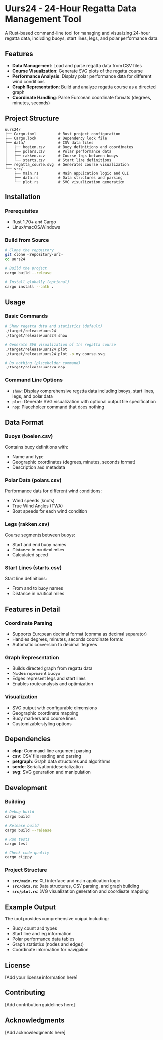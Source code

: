 # Uurs24 - 24-Hour Regatta Data Management Tool

A Rust-based command-line tool for managing and visualizing 24-hour regatta data, including buoys, start lines, legs, and polar performance data.

## Features

- **Data Management**: Load and parse regatta data from CSV files
- **Course Visualization**: Generate SVG plots of the regatta course
- **Performance Analysis**: Display polar performance data for different wind conditions
- **Graph Representation**: Build and analyze regatta course as a directed graph
- **Coordinate Handling**: Parse European coordinate formats (degrees, minutes, seconds)

## Project Structure

```
uurs24/
├── Cargo.toml          # Rust project configuration
├── Cargo.lock          # Dependency lock file
├── data/               # CSV data files
│   ├── boeien.csv      # Buoy definitions and coordinates
│   ├── polars.csv      # Polar performance data
│   ├── rakken.csv      # Course legs between buoys
│   └── starts.csv      # Start line definitions
├── regatta_course.svg  # Generated course visualization
└── src/
    ├── main.rs         # Main application logic and CLI
    ├── data.rs         # Data structures and parsing
    └── plot.rs         # SVG visualization generation
```

## Installation

### Prerequisites

- Rust 1.70+ and Cargo
- Linux/macOS/Windows

### Build from Source

```bash
# Clone the repository
git clone <repository-url>
cd uurs24

# Build the project
cargo build --release

# Install globally (optional)
cargo install --path .
```

## Usage

### Basic Commands

```bash
# Show regatta data and statistics (default)
./target/release/uurs24
./target/release/uurs24 show

# Generate SVG visualization of the regatta course
./target/release/uurs24 plot
./target/release/uurs24 plot -o my_course.svg

# Do nothing (placeholder command)
./target/release/uurs24 nop
```

### Command Line Options

- `show`: Display comprehensive regatta data including buoys, start lines, legs, and polar data
- `plot`: Generate SVG visualization with optional output file specification
- `nop`: Placeholder command that does nothing

## Data Format

### Buoys (boeien.csv)
Contains buoy definitions with:
- Name and type
- Geographic coordinates (degrees, minutes, seconds format)
- Description and metadata

### Polar Data (polars.csv)
Performance data for different wind conditions:
- Wind speeds (knots)
- True Wind Angles (TWA)
- Boat speeds for each wind condition

### Legs (rakken.csv)
Course segments between buoys:
- Start and end buoy names
- Distance in nautical miles
- Calculated speed

### Start Lines (starts.csv)
Start line definitions:
- From and to buoy names
- Distance in nautical miles

## Features in Detail

### Coordinate Parsing
- Supports European decimal format (comma as decimal separator)
- Handles degrees, minutes, seconds coordinate format
- Automatic conversion to decimal degrees

### Graph Representation
- Builds directed graph from regatta data
- Nodes represent buoys
- Edges represent legs and start lines
- Enables route analysis and optimization

### Visualization
- SVG output with configurable dimensions
- Geographic coordinate mapping
- Buoy markers and course lines
- Customizable styling options

## Dependencies

- **clap**: Command-line argument parsing
- **csv**: CSV file reading and parsing
- **petgraph**: Graph data structures and algorithms
- **serde**: Serialization/deserialization
- **svg**: SVG generation and manipulation

## Development

### Building

```bash
# Debug build
cargo build

# Release build
cargo build --release

# Run tests
cargo test

# Check code quality
cargo clippy
```

### Project Structure

- **`src/main.rs`**: CLI interface and main application logic
- **`src/data.rs`**: Data structures, CSV parsing, and graph building
- **`src/plot.rs`**: SVG visualization generation and coordinate mapping

## Example Output

The tool provides comprehensive output including:

- Buoy count and types
- Start line and leg information
- Polar performance data tables
- Graph statistics (nodes and edges)
- Coordinate information for navigation

## License

[Add your license information here]

## Contributing

[Add contribution guidelines here]

## Acknowledgments

[Add acknowledgments here]
